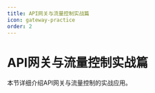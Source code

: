 ```yaml
---
title: API网关与流量控制实战篇
icon: gateway-practice
order: 2
---
```


# API网关与流量控制实战篇

本节详细介绍API网关与流量控制的实战应用。
